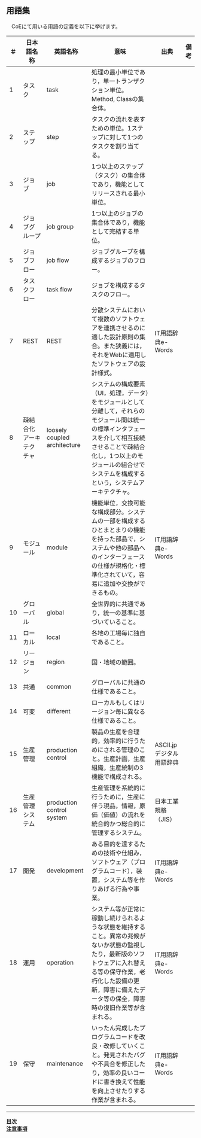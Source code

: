 ## 用語集
　CoEにて用いる用語の定義を以下に挙げます。  

| ＃ | 日本語名称 | 英語名称 | 意味 | 出典 | 備考 |
| --- | --- | --- | --- | --- | --- |
| 1 | タスク | task | 処理の最小単位であり，単一トランザクション単位。Method, Classの集合体。 | | |
| 2 | ステップ | step | タスクの流れを表すための単位。1ステップに対して1つのタスクを割り当てる。 |  |  |
| 3| ジョブ | job | 1つ以上のステップ（タスク）の集合体であり，機能としてリリースされる最小単位。 | | |
| 4 | ジョブグループ | job group | 1つ以上のジョブの集合体であり，機能として完結する単位。 |  |  |
| 5 | ジョブフロー | job flow | ジョブグループを構成するジョブのフロー。 |  |  |
| 6 | タスクフロー | task flow | ジョブを構成するタスクのフロー。 |  |  |
| 7 | REST | REST | 分散システムにおいて複数のソフトウェアを連携させるのに適した設計原則の集合。また狭義には，それをWebに適用したソフトウェアの設計様式。 | IT用語辞典e-Words |  |
| 8 | 疎結合化アーキテクチャ | loosely coupled architecture | システムの構成要素（UI，処理，データ）をモジュールとして分離して，それらのモジュール間は統一の標準インタフェースを介して相互接続させることで疎結合化し，1つ以上のモジュールの組合せでシステムを構成するという，システムアーキテクチャ。|  | |
| 9 | モジュール | module | 機能単位，交換可能な構成部分。システムの一部を構成するひとまとまりの機能を持った部品で，システムや他の部品へのインターフェースの仕様が規格化・標準化されていて，容易に追加や交換ができるもの。 | IT用語辞典e-Words |  |
| 10 | グローバル | global | 全世界的に共通であり，統一の基準に基づいていること。 |  |  |
| 11 | ローカル | local | 各地の工場毎に独自であること。 |  |  |
| 12 | リージョン | region | 国・地域の範囲。 |  |  |
| 13 | 共通 | common | グローバルに共通の仕様であること。 |  |  |
| 14 | 可変 | different | ローカルもしくはリージョン毎に異なる仕様であること。 |  |  |
| 15 | 生産管理 | production control | 製品の生産を合理的，効率的に行うためにされる管理のこと。生産計画，生産組織，生産統制の3機能で構成される。 | ASCII.jpデジタル用語辞典 |  |
| 16 | 生産管理システム | production control system | 生産管理を系統的に行うために，生産に伴う現品，情報，原価（価値）の流れを統合的かつ総合的に管理するシステム。 | 日本工業規格（JIS） |  |
| 17 | 開発 | development | ある目的を達するための技術や仕組み，ソフトウェア（プログラムコード），装置，システム等を作りあげる行為や事業。 | IT用語辞典e-Words |  |
| 18 | 運用 | operation | システム等が正常に稼動し続けられるような状態を維持すること。異常の兆候がないか状態の監視したり，最新版のソフトウェアに入れ替える等の保守作業，老朽化した設備の更新，障害に備えたデータ等の保全，障害時の復旧作業等が含まれる。 | IT用語辞典e-Words |  |
| 19 | 保守 | maintenance | いったん完成したプログラムコードを改良・改修していくこと。発見されたバグや不具合を修正したり，効率の良いコードに書き換えて性能を向上させたりする作業が含まれる。 | IT用語辞典e-Words |  |

* * *
[**目次**](guideline_summery.md#guideline-contents)    
[**注意事項**](guideline_caution.md)


